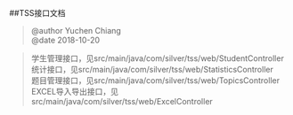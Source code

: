 ##TSS接口文档
> @author Yuchen Chiang  
> @date 2018-10-20 
 
> 学生管理接口，见src/main/java/com/silver/tss/web/StudentController  
> 统计接口，见src/main/java/com/silver/tss/web/StatisticsController  
> 题目管理接口，见src/main/java/com/silver/tss/web/TopicsController   
> EXCEL导入导出接口，见src/main/java/com/silver/tss/web/ExcelController 
